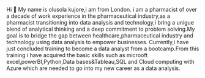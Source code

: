 Hi 👋 My name is olusola kujore,i am from London.
i am a pharmacist of over a decade of  work experience in the pharmaceutical industry,as a pharmacist transitioning into data analysis and technology,i bring a unigue blend of analytical thinking and a deep commitment to problem solving.My goal is to bridge the gap between healthcare,pharmaceutical industry and technology using data analysis to empower businesses. Currently,i have just concluded training to become a data analyst from a bootcamp.From this training i have acquired the basic skills such as microoft excel,powerBI,Python,Data bases&Tableau,SQL and Cloud computing with Azure  which are needed to go into my new career as a data analysis.

